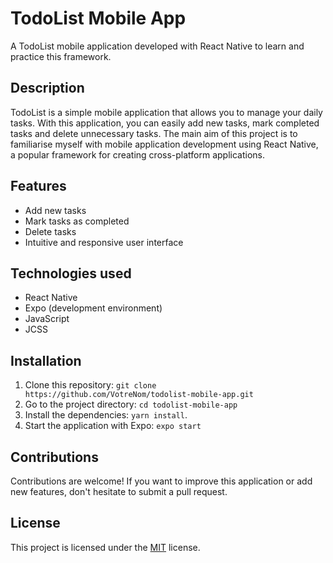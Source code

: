 # TodoList Mobile App

A TodoList mobile application developed with React Native to learn and practice this framework.

## Description

TodoList is a simple mobile application that allows you to manage your daily tasks. With this application, you can easily add new tasks, mark completed tasks and delete unnecessary tasks. The main aim of this project is to familiarise myself with mobile application development using React Native, a popular framework for creating cross-platform applications.

## Features

- Add new tasks
- Mark tasks as completed
- Delete tasks
- Intuitive and responsive user interface

## Technologies used

- React Native
- Expo (development environment)
- JavaScript
- JCSS

## Installation

1. Clone this repository: `git clone https://github.com/VotreNom/todolist-mobile-app.git`
2. Go to the project directory: `cd todolist-mobile-app`
3. Install the dependencies: `yarn install`.
4. Start the application with Expo: `expo start`

## Contributions

Contributions are welcome! If you want to improve this application or add new features, don't hesitate to submit a pull request.

## License

This project is licensed under the [MIT](LICENSE) license.

